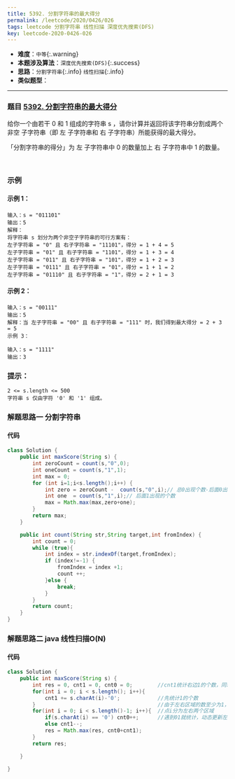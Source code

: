 ```yaml
---
title: 5392. 分割字符串的最大得分
permalink: /leetcode/2020/0426/026
tags: leetcode 分割字符串 线性扫描 深度优先搜索(DFS)
key: leetcode-2020-0426-026
---
```

- __难度__：`中等`{:.warning}
- __本题涉及算法__：`深度优先搜索(DFS)`{:.success}
- __思路__：`分割字符串`{:.info} `线性扫描`{:.info}
- __类似题型__：

---

### 题目 [5392. 分割字符串的最大得分](https://leetcode-cn.com/problems/maximum-score-after-splitting-a-string/)

给你一个由若干 0 和 1 组成的字符串 s ，请你计算并返回将该字符串分割成两个 非空 子字符串（即 左 子字符串和 右 子字符串）所能获得的最大得分。

「分割字符串的得分」为 左 子字符串中 0 的数量加上 右 子字符串中 1 的数量。

 
### 示例
#### 示例 1：
```
输入：s = "011101"
输出：5
解释：
将字符串 s 划分为两个非空子字符串的可行方案有：
左子字符串 = "0" 且 右子字符串 = "11101"，得分 = 1 + 4 = 5
左子字符串 = "01" 且 右子字符串 = "1101"，得分 = 1 + 3 = 4
左子字符串 = "011" 且 右子字符串 = "101"，得分 = 1 + 2 = 3
左子字符串 = "0111" 且 右子字符串 = "01"，得分 = 1 + 1 = 2
左子字符串 = "01110" 且 右子字符串 = "1"，得分 = 2 + 1 = 3
```
#### 示例 2：
```
输入：s = "00111"
输出：5
解释：当 左子字符串 = "00" 且 右子字符串 = "111" 时，我们得到最大得分 = 2 + 3 = 5
示例 3：

输入：s = "1111"
输出：3
```

### 提示：
```
2 <= s.length <= 500
字符串 s 仅由字符 '0' 和 '1' 组成。
```


### 解题思路一  分割字符串

#### 代码

```java
class Solution {
    public int maxScore(String s) {
        int zeroCount = count(s,"0",0);
        int oneCount = count(s,"1",1);
        int max = 0;
        for (int i=1;i<s.length();i++) {
            int zero = zeroCount -  count(s,"0",i);// 总0出现个数-后面0出现个数
            int one  = count(s,"1",i);// 后面1出现的个数
            max = Math.max(max,zero+one);
        }
        return max;
    }

    public int count(String str,String target,int fromIndex) {
        int count = 0;
        while (true){
            int index = str.indexOf(target,fromIndex);
            if (index!=-1) {
                fromIndex = index +1;
                count ++;
            }else {
                break;
            }
        }
        return count;
    }
}
```


### 解题思路二 java 线性扫描O(N)

#### 代码
```java
class Solution {
    public int maxScore(String s) {
        int res = 0, cnt1 = 0, cnt0 = 0;        //cnt1统计右边1的个数，同理cnt0左边0的个数
        for(int i = 0; i < s.length(); i++){
            cnt1 += s.charAt(i)-'0';            //先统计1的个数
        }                                       //由于左右区域的数至少为1，所以i不能等于len-1
        for(int i = 0; i < s.length()-1; i++){  //点i分为左右两个区域        
            if(s.charAt(i) == '0') cnt0++;      //遇到01就统计，动态更新左右区域01个数
            else cnt1--;
            res = Math.max(res, cnt0+cnt1);
        }
        return res;

    }

}
```
